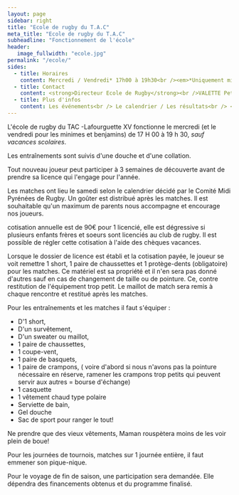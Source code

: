 ```yaml
---
layout: page
sidebar: right
title: "Ecole de rugby du T.A.C"
meta_title: "Ecole de rugby du T.A.C"
subheadline: "Fonctionnement de l'école"
header:
   image_fullwidth: "ecole.jpg"
permalink: "/ecole/"
sides:
  - title: Horaires
    content: Mercredi / Vendredi* 17h00 à 19h30<br /><em>*Uniquement minines / benjamins</em>
  - title: Contact
    content: <strong>Directeur Ecole de Rugby</strong><br />VALETTE Peter
  - title: Plus d'infos
    content: Les événements<br /> Le calendrier / Les résultats<br /> <a href="/ecole/photo/">Les photos</a>
---
```

L'école de rugby du TAC -Lafourguette XV fonctionne le mercredi (et le vendredi pour les minimes et benjamins) de 17 H 00 à 19 h 30, *sauf vacances scolaires*.

Les entraînements sont suivis d'une douche et d'une collation.

Tout nouveau joueur peut participer à 3 semaines de découverte avant de prendre sa licence qui l'engage pour l'année.

Les matches ont lieu le samedi selon le calendrier décidé par le Comité Midi Pyrénées de Rugby. Un goûter est distribué après les matches. Il est souhaitable qu'un maximum de parents nous accompagne et encourage nos joueurs.

 cotisation annuelle est de 90€ pour 1 licencié, elle est dégressive si plusieurs enfants frères et soeurs sont licenciés au club de rugby. Il est possible de régler cette cotisation à l'aide des chèques vacances.

Lorsque le dossier de licence est établi et la cotisation payée, le joueur se voit remettre 1 short, 1 paire de chaussettes et 1 protège-dents (obligatoire) pour les matches. Ce matériel est sa propriété et il n'en sera pas donné d'autres sauf en cas de changement de taille ou de pointure. Ce, contre restitution de l'équipement trop petit. Le maillot de match sera remis à chaque rencontre et restitué après les matches.

Pour les entraînements et les matches il faut s'équiper :

* D'1 short,
* D'un survêtement,
* D'un sweater ou maillot,
* 1 paire de chaussettes,
* 1 coupe-vent,
* 1 paire de basquets,
* 1 paire de crampons, ( voire d'abord si nous n'avons pas la pointure nécessaire en réserve, ramener les crampons trop petits qui peuvent servir aux autres = bourse d'échange)
* 1 casquette
* 1 vêtement chaud type polaire
* Serviette de bain,
* Gel douche
* Sac de sport pour ranger le tout!

Ne prendre que des vieux vêtements, Maman rouspètera moins de les voir plein de boue!

Pour les journées de tournois, matches sur 1 journée entière, il faut emmener son pique-nique.

Pour le voyage de fin de saison, une participation sera demandée. Elle dépendra des financements obtenus et du programme finalisé.
